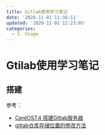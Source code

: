 ```yaml
---
title: Gitlab使用学习笔记
date: '2020-11-01 11:36:11'
updated: '2020-11-01 12:23:05'
categories:
  - 3. Usage
---
```

# Gtilab使用学习笔记

## 搭建

参考：

- [CentOS7.4 搭建Gitlab服务器](https://sxfblog.com/index.php/archives/238.html)
- [gitlab仓库存储位置的修改方法](https://blog.whsir.com/post-1490.html)
